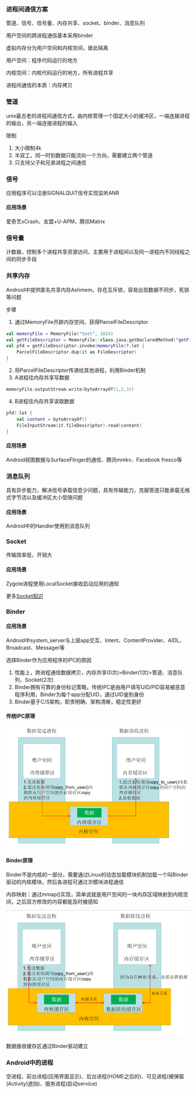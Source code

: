 ### 进程间通信方案

管道、信号、信号量、内存共享、socket、binder、消息队列

用户空间的跨进程通信基本采用binder

虚拟内存分为用户空间和内核空间，彼此隔离

用户空间：程序代码运行的地方

内核空间：内核代码运行的地方，所有进程共享

进程间通信的本质：内存拷贝

### 管道
unix最古老的进程间通信方式，由内核管理一个固定大小的缓冲区，一端连接进程的输出，另一端连接进程的输入

限制

1. 大小限制4k
2. 半双工，同一时刻数据只能流向一个方向，需要建立两个管道
3. 只支持父子和兄弟进程之间通信

### 信号
应用程序可以注册SIGNALQUIT信号实现监听ANR

#### 应用场景
爱奇艺xCrash、友盟+U-APM、腾讯Matrix

### 信号量
计数器，控制多个进程共享资源访问，主要用于进程间以及同一进程内不同线程之间的同步手段

### 共享内存
Android中提供匿名共享内存Ashmem，存在互斥锁，容易出现数据不同步，死锁等问题

步骤

1. 通过MemoryFile开辟内存空间，获得ParcelFileDescriptor
```kotlin
val memoryFile = MemoryFile("test", 1024)
val getFileDescriptor = MemoryFile::class.java.getDeclaredMethod("getFileDescriptor")
val pfd = getFileDescriptor.invoke(memoryFile)?.let {
    ParcelFileDescriptor.dup(it as FileDescriptor)
}
```
2. 将ParcelFileDescriptor传递给其他进程，利用Binder机制
3. A进程往内存共享写数据
```kotlin
memoryFile.outputStream.write(byteArrayOf(1,2,3))
```
4. B进程往内存共享读取数据
```kotlin
pfd?.let {
    val content = byteArrayOf()
    FileInputStream(it.fileDescriptor).read(content)
}
```
#### 应用场景
Android视图数据与SurfaceFlinger的通信、腾讯mmkv、Facebook fresco等

### 消息队列
具有异步能力，解决信号承载信息少问题，具有传输能力，克服管道只能承载无格式字节流以及缓冲区大小受限问题

#### 应用场景
Android中的Handler使用到消息队列

### Socket
传输效率低，开销大
#### 应用场景
Zygote进程使用LocalSocket接收启动应用的通知

更多[Socket知识](../network/net_base.md#socket)

### Binder
#### 应用场景
Android中system_server与上层app交互、Intent、ContentProvider、AIDL、Broadcast、Messager等

选择Binder作为应用程序的IPC的原因

1. 性能上，跨进程通信数据拷贝，内存共享(0次)>Binder(1次)>管道、消息队列、Socket(2次)
2. Binder拥有可靠的身份标记策略，传统IPC是由用户填写UID/PID容易被恶意程序利用，Binder为每个app分配UID，通过UID鉴别身份
3. Binder基于C/S架构，职责明确、架构清晰，稳定性更好

#### 传统IPC原理
![binder1](../../img/android/binder1.png)

#### Binder原理
Binder不是内核的一部分，需要通过Linux的动态加载模块机制加载一个叫Binder驱动的内核模块，然后各进程可通过次模块进程通信

内存映射：通过mmap()实现，简单说就是用户空间的一块内存区域映射到内核空间，之后双方修改的内容都能及时被感知

![binder2](../../img/android/binder2.png)

数据接收缓存区通过Binder驱动建立

### Android中的进程
空进程、前台进程(应用界面显示)、后台进程(HOME之后的)、可见进程(被弹窗(Activity)遮挡)、服务进程(启动service)